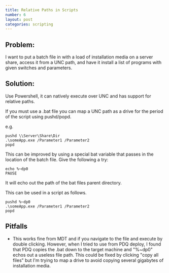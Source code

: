 ```yaml
---
title: Relative Paths in Scripts
number: 6
layout: post
categories: scripting
---
```


## Problem:
I want to put a batch file in with a load of installation media on a server share, access it from a UNC path, and have it install a list of programs with given switches and parameters.

## Solution:

Use Powershell, it can natively execute over UNC and has support for relative paths.

If you must use a .bat file you can map a UNC path as a drive for the period of the script using pushd/popd.

e.g.

    pushd \\Server\Share\Dir
    .\someApp.exe /Parameter1 /Parameter2
    popd

This can be improved by using a special bat variable that passes in the location of the batch file.  Give the following a try:

    echo %~dp0
    PAUSE

It will echo out the path of the bat files parent directory.

This can be used in a script as follows.

    pushd %~dp0
    .\someApp.exe /Parameter1 /Parameter2
    popd

## Pitfalls

  - This works fine from MDT and if you navigate to the file and execute by double clicking.  However, when I tried to use from PDQ deploy, I found that PDQ copies the .bat down to the target machine and "%~dp0" echos out a useless file path.  This could be fixed by clicking "copy all files" but I'm trying to map a drive to avoid copying several gigabytes of installation media.
